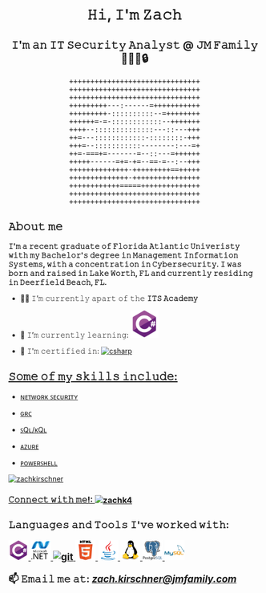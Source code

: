 <h1 align="center">𝙷𝚒, 𝙸'𝚖 𝚉𝚊𝚌𝚑</h1>

<h2 align="center">𝙸'𝚖 𝚊𝚗 𝙸𝚃 𝚂𝚎𝚌𝚞𝚛𝚒𝚝𝚢 𝙰𝚗𝚊𝚕𝚢𝚜𝚝 @ 𝙹𝙼 𝙵𝚊𝚖𝚒𝚕𝚢👨🏻‍💻🔒</h2>
<div align="center">
<pre>
+++++++++++++++++++++++++++++++
+++++++++++++++++++++++++++++++
+++++++++++++++++++++++++++++++
+++++++++---:------=+++++++++++
+++++++++-::::::::::--=++++++++
++++++=-=-::::::::::::--+++++++
++++--::::::::::::::---::---+++
++=---::::::::::::-::::::::-+++
+++=--:::::::::::--------:---=+
++=-===+=-------=--::---=++++++
+++++------=+=-+=--==-=--:--+++
++++++++++++++-+++++++++==+++++
++++++++++++++-++++++++++++++++
++++++++++++=====++++++++++++++
+++++++++++++++++++++++++++++++
+++++++++++++++++++++++++++++++
</pre>
</div>

<h2 align="left">𝙰𝚋𝚘𝚞𝚝 𝚖𝚎</h2>
<b>  𝙸'𝚖 𝚊 𝚛𝚎𝚌𝚎𝚗𝚝 𝚐𝚛𝚊𝚍𝚞𝚊𝚝𝚎 𝚘𝚏 𝙵𝚕𝚘𝚛𝚒𝚍𝚊 𝙰𝚝𝚕𝚊𝚗𝚝𝚒𝚌 𝚄𝚗𝚒𝚟𝚎𝚛𝚒𝚜𝚝𝚢 𝚠𝚒𝚝𝚑 𝚖𝚢 𝙱𝚊𝚌𝚑𝚎𝚕𝚘𝚛'𝚜 𝚍𝚎𝚐𝚛𝚎𝚎 𝚒𝚗 𝙼𝚊𝚗𝚊𝚐𝚎𝚖𝚎𝚗𝚝 𝙸𝚗𝚏𝚘𝚛𝚖𝚊𝚝𝚒𝚘𝚗 𝚂𝚢𝚜𝚝𝚎𝚖𝚜, 𝚠𝚒𝚝𝚑 𝚊 𝚌𝚘𝚗𝚌𝚎𝚗𝚝𝚛𝚊𝚝𝚒𝚘𝚗 𝚒𝚗 𝙲𝚢𝚋𝚎𝚛𝚜𝚎𝚌𝚞𝚛𝚒𝚝𝚢. 𝙸 𝚠𝚊𝚜 𝚋𝚘𝚛𝚗 𝚊𝚗𝚍 𝚛𝚊𝚒𝚜𝚎𝚍 𝚒𝚗 𝙻𝚊𝚔𝚎 𝚆𝚘𝚛𝚝𝚑, 𝙵𝙻 𝚊𝚗𝚍 𝚌𝚞𝚛𝚛𝚎𝚗𝚝𝚕𝚢 𝚛𝚎𝚜𝚒𝚍𝚒𝚗𝚐 𝚒𝚗 𝙳𝚎𝚎𝚛𝚏𝚒𝚎𝚕𝚍 𝙱𝚎𝚊𝚌𝚑, 𝙵𝙻. </b>

- 👨‍🏫 𝙸’𝚖 𝚌𝚞𝚛𝚛𝚎𝚗𝚝𝚕𝚢 𝚊𝚙𝚊𝚛𝚝 𝚘𝚏 𝚝𝚑𝚎 <b>**𝙸𝚃𝚂 𝙰𝚌𝚊𝚍𝚎𝚖𝚢**</b>

- 🌱 𝙸’𝚖 𝚌𝚞𝚛𝚛𝚎𝚗𝚝𝚕𝚢 𝚕𝚎𝚊𝚛𝚗𝚒𝚗𝚐: <img src="https://raw.githubusercontent.com/devicons/devicon/master/icons/csharp/csharp-original.svg" alt="csharp" width="55" height="55"/>

- 📜 𝙸'𝚖 𝚌𝚎𝚛𝚝𝚒𝚏𝚒𝚎𝚍 𝚒𝚗: <a href="https://www.credly.com/badges/b533da2c-a57b-49dd-8232-428eac6cbc49/linked_in_profile" target="blank"><img src="https://images.credly.com/images/74790a75-8451-400a-8536-92d792c5184a/CompTIA_Security_2Bce.png" alt="csharp" width="55" height="55"/>


<h2 align="left">𝚂𝚘𝚖𝚎 𝚘𝚏 𝚖𝚢 𝚜𝚔𝚒𝚕𝚕𝚜 𝚒𝚗𝚌𝚕𝚞𝚍𝚎:</h2>

- ɴᴇᴛᴡᴏʀᴋ ꜱᴇᴄᴜʀɪᴛʏ

- ɢʀᴄ

- ꜱQʟ/ᴋQʟ

- ᴀᴢᴜʀᴇ

- ᴘᴏᴡᴇʀꜱʜᴇʟʟ


<p align="left"> <a href="https://jmfamily.com"><img src="https://i.giphy.com/O07VRy6zhkpVf2Nvus.webp" alt="zachkirschner" width="200" height="100" /> </p>

<h3 align="left">𝙲𝚘𝚗𝚗𝚎𝚌𝚝 𝚠𝚒𝚝𝚑 𝚖𝚎!: <a href="https://linkedin.com/in/zachk4" target="blank"><img align="center" src="https://raw.githubusercontent.com/rahuldkjain/github-profile-readme-generator/master/src/images/icons/Social/linked-in-alt.svg" alt="zachk4" height="30" width="40"/></a><div>


<h3 align="left">𝙻𝚊𝚗𝚐𝚞𝚊𝚐𝚎𝚜 𝚊𝚗𝚍 𝚃𝚘𝚘𝚕𝚜 𝙸'𝚟𝚎 𝚠𝚘𝚛𝚔𝚎𝚍 𝚠𝚒𝚝𝚑:
<p align="left"> <a href="https://www.w3schools.com/cs/" target="_blank" rel="noreferrer"> <img src="https://raw.githubusercontent.com/devicons/devicon/master/icons/csharp/csharp-original.svg" alt="csharp" width="40" height="40"/> </a> <a href="https://dotnet.microsoft.com/" target="_blank" rel="noreferrer"> <img src="https://raw.githubusercontent.com/devicons/devicon/master/icons/dot-net/dot-net-original-wordmark.svg" alt="dotnet" width="40" height="40"/> </a> <a href="https://git-scm.com/" target="_blank" rel="noreferrer"> <img src="https://www.vectorlogo.zone/logos/git-scm/git-scm-icon.svg" alt="git" width="40" height="40"/> </a> <a href="https://www.w3.org/html/" target="_blank" rel="noreferrer"> <img src="https://raw.githubusercontent.com/devicons/devicon/master/icons/html5/html5-original-wordmark.svg" alt="html5" width="40" height="40"/> </a> <a href="https://www.java.com" target="_blank" rel="noreferrer"> <img src="https://raw.githubusercontent.com/devicons/devicon/master/icons/java/java-original.svg" alt="java" width="40" height="40"/> </a> <a href="https://www.linux.org/" target="_blank" rel="noreferrer"> <img src="https://raw.githubusercontent.com/devicons/devicon/master/icons/linux/linux-original.svg" alt="linux" width="40" height="40"/> </a> <a href="https://www.mysql.com/" target="_blank" rel="noreferrer"> <img src="https://raw.githubusercontent.com/devicons/devicon/master/icons/postgresql/postgresql-original-wordmark.svg" alt="postgresql" width="40" height="40"/> <img src="https://raw.githubusercontent.com/devicons/devicon/master/icons/mysql/mysql-original-wordmark.svg" alt="mysql" width="40" height="40"/> </a> </p>

<b>📫 𝙴𝚖𝚊𝚒𝚕 𝚖𝚎 𝚊𝚝: <i>zach.kirschner@jmfamily.com</i></b>

